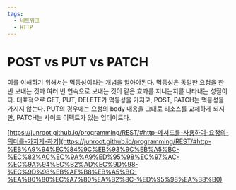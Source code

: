 ```yaml
---
tags:
  - 네트워크
  - HTTP
---
```

# POST vs PUT vs PATCH

이를 이해하기 위해서는 멱등성이라는 개념을 알아야된다. 멱등성은 동일한 요청을 한 번 보내는 것과 여러 번 연속으로 보내는 것이 같은 효과를 지니는지를 나타내는 성질이다. 대표적으로 GET, PUT, DELETE가 멱등성을 가지고, POST, PATCH는 멱등성을 가지지 않는다. PUT의 경우에는 요청의 body 내용을 그대로 리소스를 교체하게 되지만, PATCH는 사이드 이펙트가 있는 업데이트다.

[https://junroot.github.io/programming/REST/#http-메서드를-사용하여-요청의-의미를-가지게-하기](https://junroot.github.io/programming/REST/#http-%EB%A9%94%EC%84%9C%EB%93%9C%EB%A5%BC-%EC%82%AC%EC%9A%A9%ED%95%98%EC%97%AC-%EC%9A%94%EC%B2%AD%EC%9D%98-%EC%9D%98%EB%AF%B8%EB%A5%BC-%EA%B0%80%EC%A7%80%EA%B2%8C-%ED%95%98%EA%B8%B0)